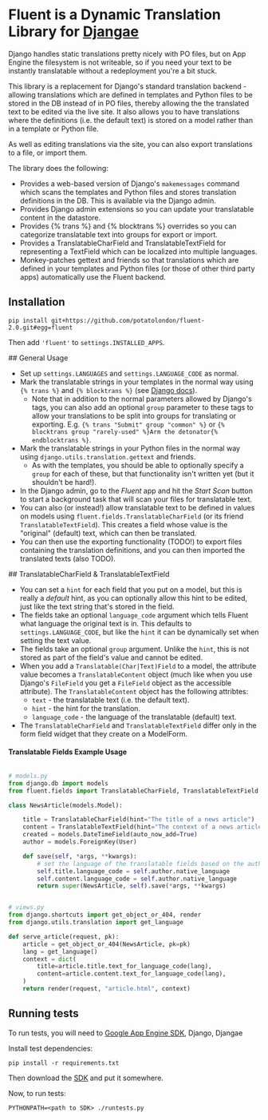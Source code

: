 # Fluent is a Dynamic Translation Library for [Djangae](https://github.com/potatolondon/djangae)

Django handles static translations pretty nicely with PO files, but on App Engine the filesystem is
not writeable, so if you need your text to be instantly translatable without a redeployment you're
a bit stuck.

This library is a replacement for Django's standard translation backend - allowing translations
which are defined in templates and Python files to be stored in the DB instead of in PO files,
thereby allowing the the translated text to be edited via the live site.  It also allows you to
have translations where the definitions (i.e. the default text) is stored on a model rather than
in a template or Python file.

As well as editing translations via the site, you can also export translations to a file, or
import them.

The library does the following:

 - Provides a web-based version of Django's `makemessages` command which scans the templates and
   Python files and stores translation definitions in the DB.  This is available via the Django
   admin.
 - Provides Django admin extensions so you can update your translatable content in the datastore.
 - Provides {% trans %} and {% blocktrans %} overrides so you can categorize translatable text into
   groups for export or import.
 - Provides a TranslatableCharField and TranslatableTextField for representing a TextField which
   can be localized into multiple languages.
 - Monkey-patches gettext and friends so that translations which are defined in your templates and
   Python files (or those of other third party apps) automatically use the Fluent backend.



## Installation

    pip install git+https://github.com/potatolondon/fluent-2.0.git#egg=fluent

Then add `'fluent'` to `settings.INSTALLED_APPS`.


## General Usage

* Set up `settings.LANGUAGES` and `settings.LANGUAGE_CODE` as normal.
* Mark the translatable strings in your templates in the normal way using `{% trans %}` and
  `{% blocktrans %}` (see [Django docs](https://docs.djangoproject.com/en/dev/topics/i18n/translation/)).
  - Note that in addition to the normal parameters allowed by Django's tags, you can also add an
    optional `group` parameter to these tags to allow your translations to be split into groups for
    translating or exporting.  E.g. `{% trans "Submit" group "common" %}` or
    `{% blocktrans group "rarely-used" %}Arm the detonator{% endblocktrans %}`.
* Mark the translatable strings in your Python files in the normal way using
  `django.utils.translation.gettext` and friends.
  - As with the templates, you should be able to optionally specify a `group` for each of these,
    but that functionality isn't written yet (but it shouldn't be hard!).
* In the Django admin, go to the _Fluent_ app and hit the _Start Scan_ button to start a background
  task that will scan your files for translatable text.
* You can also (or instead!) allow translatable text to be defined in values on models using
  `fluent.fields.TranslatableCharField` (or its friend `TranslatableTextField`).  This creates a
  field whose value is the "original" (default) text, which can then be translated.
* You can then use the exporting functionality (TODO!) to export files containing the translation
  definitions, and you can then imported the translated texts (also TODO).



## TranslatableCharField & TranslatableTextField

* You can set a `hint` for each field that you put on a model, but this is really a _default_ hint,
  as you can optionally allow this hint to be edited, just like the text string that's stored in
  the field.
* The fields take an optional `language_code` argument which tells Fluent what language the
  original text is in.  This defaults to `settings.LANGUAGE_CODE`, but like the `hint` it can be
  dynamically set when setting the text value.
* The fields take an optional `group` argument.  Unlike the `hint`, this is not stored as part of
  the field's value and cannot be edited.
* When you add a `Translatable(Char|Text)Field` to a model, the attribute value becomes a
  `TranslatableContent` object (much like when you use Django's `FileField` you get a `FileField`
  object as the accessible attribute).  The `TranslatableContent` object has the following attribtes:
    - `text` - the translatable text (i.e. the default text).
    - `hint` - the hint for the translation.
    - `language_code` - the language of the translatable (default) text.
* The `TranslatableCharField` and `TranslatableTextField` differ only in the form field widget that
  they create on a ModelForm.


#### Translatable Fields Example Usage

```python

# models.py
from django.db import models
from fluent.fields import TranslatableCharField, TranslatableTextField

class NewsArticle(models.Model):

    title = TranslatableCharField(hint="The title of a news article")
    content = TranslatableTextField(hint="The context of a news article")
    created = models.DateTimeField(auto_now_add=True)
    author = models.ForeignKey(User)

    def save(self, *args, **kwargs):
        # set the language of the translatable fields based on the author
        self.title.language_code = self.author.native_language
        self.content.language_code = self.author.native_language
        return super(NewsArticle, self).save(*args, **kwargs)


# views.py
from django.shortcuts import get_object_or_404, render
from django.utils.translation import get_language

def serve_article(request, pk):
    article = get_object_or_404(NewsArticle, pk=pk)
    lang = get_language()
    context = dict(
        title=article.title.text_for_language_code(lang),
        content=article.content.text_for_language_code(lang),
    )
    return render(request, "article.html", context)
```

## Running tests

To run tests, you will need to [Google App Engine SDK][1], Django, Djangae

Install test dependencies:

```
pip install -r requirements.txt
```

Then download the [SDK][1] and put it somewhere.

Now, to run tests:
```
PYTHONPATH=<path to SDK> ./runtests.py
```

[1]: https://cloud.google.com/appengine/downloads#Google_App_Engine_SDK_for_Python
